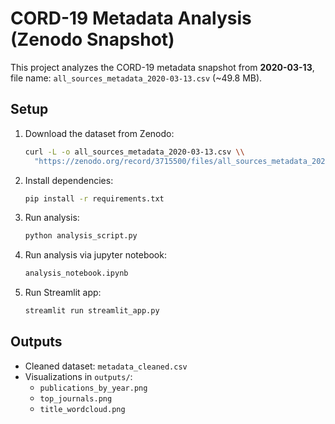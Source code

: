 # CORD-19 Metadata Analysis (Zenodo Snapshot)

This project analyzes the CORD-19 metadata snapshot from **2020-03-13**, file name:
`all_sources_metadata_2020-03-13.csv` (~49.8 MB).

## Setup

1. Download the dataset from Zenodo:
   ```bash
   curl -L -o all_sources_metadata_2020-03-13.csv \\
     "https://zenodo.org/record/3715500/files/all_sources_metadata_2020-03-13.csv?download=1"
   ```

2. Install dependencies:
   ```bash
   pip install -r requirements.txt
   ```

3. Run analysis:
   ```bash
   python analysis_script.py
   ```
4. Run analysis via jupyter notebook:
   ```bash
   analysis_notebook.ipynb
   ```
5. Run Streamlit app:
   ```bash
   streamlit run streamlit_app.py
   ```

## Outputs

- Cleaned dataset: `metadata_cleaned.csv`
- Visualizations in `outputs/`:
  - `publications_by_year.png`
  - `top_journals.png`
  - `title_wordcloud.png`
